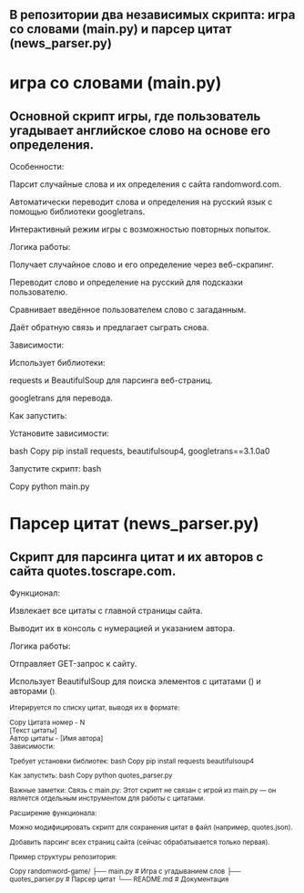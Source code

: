 ## В репозитории два независимых скрипта: игра со словами (main.py) и парсер цитат (news_parser.py) ##

# игра со словами (main.py) #

## Основной скрипт игры, где пользователь угадывает английское слово на основе его определения. ##

Особенности:

Парсит случайные слова и их определения с сайта randomword.com.

Автоматически переводит слова и определения на русский язык с помощью библиотеки googletrans.

Интерактивный режим игры с возможностью повторных попыток.

Логика работы:

Получает случайное слово и его определение через веб-скрапинг.

Переводит слово и определение на русский для подсказки пользователю.

Сравнивает введённое пользователем слово с загаданным.

Даёт обратную связь и предлагает сыграть снова.

Зависимости:

Использует библиотеки:

requests и BeautifulSoup для парсинга веб-страниц.

googletrans для перевода.

Как запустить:

Установите зависимости:

bash
Copy
pip install requests, beautifulsoup4, googletrans==3.1.0а0

Запустите скрипт:
bash

Copy
python main.py

# Парсер цитат (news_parser.py) #

 ## Скрипт для парсинга цитат и их авторов с сайта quotes.toscrape.com. ##
Функционал:

Извлекает все цитаты с главной страницы сайта.

Выводит их в консоль с нумерацией и указанием автора.

Логика работы:

Отправляет GET-запрос к сайту.

Использует BeautifulSoup для поиска элементов с цитатами (<span class="text">) и авторами (<small class="author">).

Итерируется по списку цитат, выводя их в формате:

Copy
Цитата номер - N  
[Текст цитаты]  
Автор цитаты - [Имя автора]  
Зависимости:

Требует установки библиотек:
bash
Copy
pip install requests beautifulsoup4

Как запустить:
bash
Copy
python quotes_parser.py

Важные заметки:
Связь с main.py:
Этот скрипт не связан с игрой из main.py — он является отдельным инструментом для работы с цитатами. 


Расширение функционала:

Можно модифицировать скрипт для сохранения цитат в файл (например, quotes.json).

Добавить парсинг всех страниц сайта (сейчас обрабатывается только первая).

Пример структуры репозитория:

Copy
randomword-game/
├── main.py              # Игра с угадыванием слов
├── quotes_parser.py     # Парсер цитат
└── README.md            # Документация
